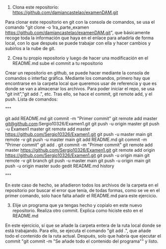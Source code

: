 1. Clona este repositorio: https://github.com/damiancastelao/examenDAM.git

Para clonar este repositorio en git con la consola de comandos, se usa el comando "git clone -o 1ra_parte_examen https://github.com/damiancastelao/examenDAM.git", que básicamente recoge toda la información que haya en el enlace para añadirla de forma local, con lo que después se puede trabajar con ella y hacer cambios y subirlos a la nube de git.

2. Crea tu propio repositorio y luego de hacer una modificación en el README.md sube el commit a tu repositorio

Crear un repositorio en github, se puede hacer mediante la consola de comandos o interfaz gráfica. Mediante los comandos, primero hay que encontrarse  en la carpeta local que queremos usar de referencia y que es donde se van a almacenar los archivos. Para poder iniciar el repo, se usa "git init","git add .", etc. Tras ello, se hace el commit, git remote add, y el push. Lista de comandos:

"""

git add README.md
git commit -m "Primer commit"
git remote add master git@github.com:Sergio10326/Examen1.git
git push -u origin master
git push -u Examen1 master
git remote add master https://github.com/Sergio10326/Examen1.git
git push -u master main
git remote -v
git push -u master main
git add README.md
git commit -m "Primer commit"
git add .
git commit -m "Primer commit"
git remote add master https://github.com/Sergio10326/Examen1.git
git remote add origin https://github.com/Sergio10326/Examen1.git
git push -u origin main
git remote -v
git branch
git push -u master main
git push -u origin main
git push -u origin master
sudo gedit README.md
history

"""

En este caso de hecho, se añadieron todos los archivos de la carpeta en el repositorio por buscar el error que tenía, de todas formas, como se ve en el primer comando, solo hace falta añadir el README.md para este ejercicio.

3. Elije un programa que ya tengas hecho y copialo en este nuevo repositorio. Realiza otro commit. Explica como hiciste esto en el README.md

En este ejercicio, sí que se añade la carpeta entera de la ruta local donde se está trabajando. Para ello, se ejecuta el comando "git add .", que añade todo el contenido de la ruta actual. Después, solo que habría que ejecutar el commit "git commit -m "Se añade todo el contenido del programa"" y listo.
